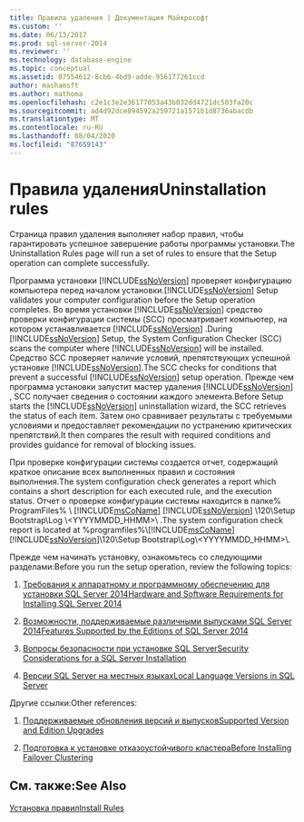 ```yaml
---
title: Правила удаления | Документация Майкрософт
ms.custom: ''
ms.date: 06/13/2017
ms.prod: sql-server-2014
ms.reviewer: ''
ms.technology: database-engine
ms.topic: conceptual
ms.assetid: 07554612-8cb6-4bd9-adde-956177261ccd
author: mashamsft
ms.author: mathoma
ms.openlocfilehash: c2e1c3e2e36177053a43b032dd4721dc503fa20c
ms.sourcegitcommit: ad4d92dce894592a259721a1571b1d8736abacdb
ms.translationtype: MT
ms.contentlocale: ru-RU
ms.lasthandoff: 08/04/2020
ms.locfileid: "87659143"
---
```

# <a name="uninstallation-rules"></a><span data-ttu-id="60049-102">Правила удаления</span><span class="sxs-lookup"><span data-stu-id="60049-102">Uninstallation rules</span></span>
  <span data-ttu-id="60049-103">Страница правил удаления выполняет набор правил, чтобы гарантировать успешное завершение работы программы установки.</span><span class="sxs-lookup"><span data-stu-id="60049-103">The Uninstallation Rules page will run a set of rules to ensure that the Setup operation can complete successfully.</span></span>  
  
 <span data-ttu-id="60049-104">Программа установки [!INCLUDE[ssNoVersion](../../includes/ssnoversion-md.md)] проверяет конфигурацию компьютера перед началом установки.</span><span class="sxs-lookup"><span data-stu-id="60049-104">[!INCLUDE[ssNoVersion](../../includes/ssnoversion-md.md)] Setup validates your computer configuration before the Setup operation completes.</span></span> <span data-ttu-id="60049-105">Во время установки [!INCLUDE[ssNoVersion](../../includes/ssnoversion-md.md)] средство проверки конфигурации системы (SCC) просматривает компьютер, на котором устанавливается [!INCLUDE[ssNoVersion](../../includes/ssnoversion-md.md)] .</span><span class="sxs-lookup"><span data-stu-id="60049-105">During [!INCLUDE[ssNoVersion](../../includes/ssnoversion-md.md)] Setup, the System Configuration Checker (SCC) scans the computer where [!INCLUDE[ssNoVersion](../../includes/ssnoversion-md.md)] will be installed.</span></span> <span data-ttu-id="60049-106">Средство SCC проверяет наличие условий, препятствующих успешной установке [!INCLUDE[ssNoVersion](../../includes/ssnoversion-md.md)].</span><span class="sxs-lookup"><span data-stu-id="60049-106">The SCC checks for conditions that prevent a successful [!INCLUDE[ssNoVersion](../../includes/ssnoversion-md.md)] setup operation.</span></span> <span data-ttu-id="60049-107">Прежде чем программа установки запустит мастер удаления [!INCLUDE[ssNoVersion](../../includes/ssnoversion-md.md)] , SCC получает сведения о состоянии каждого элемента.</span><span class="sxs-lookup"><span data-stu-id="60049-107">Before Setup starts the [!INCLUDE[ssNoVersion](../../includes/ssnoversion-md.md)] uninstallation wizard, the SCC retrieves the status of each item.</span></span> <span data-ttu-id="60049-108">Затем оно сравнивает результаты с требуемыми условиями и предоставляет рекомендации по устранению критических препятствий.</span><span class="sxs-lookup"><span data-stu-id="60049-108">It then compares the result with required conditions and provides guidance for removal of blocking issues.</span></span>  
  
 <span data-ttu-id="60049-109">При проверке конфигурации системы создается отчет, содержащий краткое описание всех выполненных правил и состояния выполнения.</span><span class="sxs-lookup"><span data-stu-id="60049-109">The system configuration check generates a report which contains a short description for each executed rule, and the execution status.</span></span> <span data-ttu-id="60049-110">Отчет о проверке конфигурации системы находится в папке% ProgramFiles% \\ [!INCLUDE[msCoName](../../includes/msconame-md.md)] [!INCLUDE[ssNoVersion](../../includes/ssnoversion-md.md)] \120\Setup Bootstrap\Log \\<YYYYMMDD_HHMM>\\ .</span><span class="sxs-lookup"><span data-stu-id="60049-110">The system configuration check report is located at %programfiles%\\[!INCLUDE[msCoName](../../includes/msconame-md.md)][!INCLUDE[ssNoVersion](../../includes/ssnoversion-md.md)]\120\Setup Bootstrap\Log\\<YYYYMMDD_HHMM>\\.</span></span>  
  
 <span data-ttu-id="60049-111">Прежде чем начинать установку, ознакомьтесь со следующими разделами:</span><span class="sxs-lookup"><span data-stu-id="60049-111">Before you run the setup operation, review the following topics:</span></span>  
  
1.  [<span data-ttu-id="60049-112">Требования к аппаратному и программному обеспечению для установки SQL Server 2014</span><span class="sxs-lookup"><span data-stu-id="60049-112">Hardware and Software Requirements for Installing SQL Server 2014</span></span>](hardware-and-software-requirements-for-installing-sql-server.md)  
  
2.  [<span data-ttu-id="60049-113">Возможности, поддерживаемые различными выпусками SQL Server 2014</span><span class="sxs-lookup"><span data-stu-id="60049-113">Features Supported by the Editions of SQL Server 2014</span></span>](../../../2014/getting-started/features-supported-by-the-editions-of-sql-server-2014.md)  
  
3.  [<span data-ttu-id="60049-114">Вопросы безопасности при установке SQL Server</span><span class="sxs-lookup"><span data-stu-id="60049-114">Security Considerations for a SQL Server Installation</span></span>](../../../2014/sql-server/install/security-considerations-for-a-sql-server-installation.md)  
  
4.  [<span data-ttu-id="60049-115">Версии SQL Server на местных языках</span><span class="sxs-lookup"><span data-stu-id="60049-115">Local Language Versions in SQL Server</span></span>](../../../2014/sql-server/install/local-language-versions-in-sql-server.md)  
  
 <span data-ttu-id="60049-116">Другие ссылки:</span><span class="sxs-lookup"><span data-stu-id="60049-116">Other references:</span></span>  
  
1.  [<span data-ttu-id="60049-117">Поддерживаемые обновления версий и выпусков</span><span class="sxs-lookup"><span data-stu-id="60049-117">Supported Version and Edition Upgrades</span></span>](../../database-engine/install-windows/supported-version-and-edition-upgrades.md)  
  
2.  [<span data-ttu-id="60049-118">Подготовка к установке отказоустойчивого кластера</span><span class="sxs-lookup"><span data-stu-id="60049-118">Before Installing Failover Clustering</span></span>](../failover-clusters/install/before-installing-failover-clustering.md)  
  
## <a name="see-also"></a><span data-ttu-id="60049-119">См. также:</span><span class="sxs-lookup"><span data-stu-id="60049-119">See Also</span></span>  
 [<span data-ttu-id="60049-120">Установка правил</span><span class="sxs-lookup"><span data-stu-id="60049-120">Install Rules</span></span>](../../../2014/sql-server/install/install-rules.md)  
  
  
